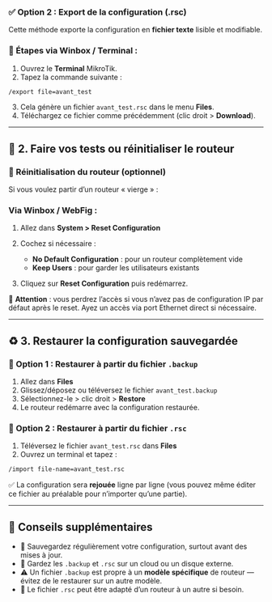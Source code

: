### ✅ Option 2 : Export de la configuration (.rsc)

Cette méthode exporte la configuration en **fichier texte** lisible et modifiable.

### 📌 Étapes via Winbox / Terminal :

1. Ouvrez le **Terminal** MikroTik.
2. Tapez la commande suivante :

```bash
/export file=avant_test
```

3. Cela génère un fichier `avant_test.rsc` dans le menu **Files**.
4. Téléchargez ce fichier comme précédemment (clic droit > **Download**).

---

## 🧪 2. Faire vos tests ou réinitialiser le routeur

### 🔁 Réinitialisation du routeur (optionnel)

Si vous voulez partir d’un routeur « vierge » :

### Via Winbox / WebFig :

1. Allez dans **System > Reset Configuration**
2. Cochez si nécessaire :

   * **No Default Configuration** : pour un routeur complètement vide
   * **Keep Users** : pour garder les utilisateurs existants
3. Cliquez sur **Reset Configuration** puis redémarrez.

🛑 **Attention** : vous perdrez l’accès si vous n’avez pas de configuration IP par défaut après le reset. Ayez un accès via port Ethernet direct si nécessaire.

---

## ♻️ 3. Restaurer la configuration sauvegardée

### 🔄 Option 1 : Restaurer à partir du fichier `.backup`

1. Allez dans **Files**
2. Glissez/déposez ou téléversez le fichier `avant_test.backup`
3. Sélectionnez-le > clic droit > **Restore**
4. Le routeur redémarre avec la configuration restaurée.

### 🔄 Option 2 : Restaurer à partir du fichier `.rsc`

1. Téléversez le fichier `avant_test.rsc` dans **Files**
2. Ouvrez un terminal et tapez :

```bash
/import file-name=avant_test.rsc
```

✅ La configuration sera **rejouée** ligne par ligne (vous pouvez même éditer ce fichier au préalable pour n’importer qu’une partie).

---

## 🔧 Conseils supplémentaires

* 📁 Sauvegardez régulièrement votre configuration, surtout avant des mises à jour.
* 💾 Gardez les `.backup` et `.rsc` sur un cloud ou un disque externe.
* ⚠️ Un fichier `.backup` est propre à un **modèle spécifique** de routeur — évitez de le restaurer sur un autre modèle.
* 🧼 Le fichier `.rsc` peut être adapté d’un routeur à un autre si besoin.

